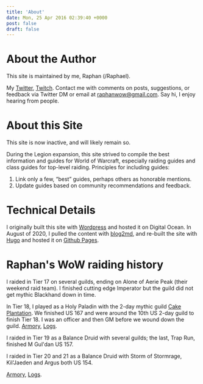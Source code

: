```yaml
---
title: 'About'
date: Mon, 25 Apr 2016 02:39:40 +0000
post: false
draft: false
---
```


About the Author
===================

This site is maintained by me, Raphan (/Raphael). 

My [Twitter](https://twitter.com/RaphanW), [Twitch](https://www.twitch.tv/raphan). Contact me with comments on posts, suggestions, or feedback via Twitter DM or email at [raphanwow@gmail.com](mailto:raphanwow@gmail.com). Say hi, I enjoy hearing from people.

About this Site
===============

This site is now inactive, and will likely remain so.

During the Legion expansion, this site strived to compile the best information and guides for World of Warcraft, especially raiding guides and class guides for top-level raiding. Principles for including guides:

1.  Link only a few, “best” guides, perhaps others as honorable mentions.
2.  Update guides based on community recommendations and feedback.


Technical Details
===============
I originally built this site with [Wordpress](https://wordpress.org/) and hosted it on Digital Ocean. In August of 2020, I pulled the content with [blog2md](https://github.com/palaniraja/blog2md), and re-built the site with [Hugo](https://gohugo.io/) and hosted it on [Github Pages](https://pages.github.com/).


Raphan's WoW raiding history
====================

I raided in Tier 17 on several guilds, ending on Alone of Aerie Peak (their weekend raid team). I finished cutting edge Imperator but the guild did not get mythic Blackhand down in time. 

In Tier 18, I played as a Holy Paladin with the 2-day mythic guild [Cake Plantation](http://www.wowprogress.com/guild/us/sargeras/Cake+Plantation/rating.tier18). We finished US 167 and were around the 10th US 2-day guild to finish Tier 18. I was an officer and then GM before we wound down the guild. [Armory](http://us.battle.net/wow/en/character/sargeras/Anphar/advanced), [Logs](https://www.warcraftlogs.com/rankings/character/9689427/latest#boss=0). 

I raided in Tier 19 as a Balance Druid with several guilds; the last, Trap Run, finished M Gul'dan US 157.  

I raided in Tier 20 and 21 as a Balance Druid with Storm of Stormrage, Kil'Jaeden and Argus both US 154.

[Armory](http://us.battle.net/wow/en/character/stormrage/raphkin/advanced), [Logs](https://www.warcraftlogs.com/rankings/character/18812919/latest/). 